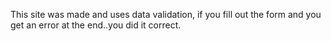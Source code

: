 This site was made and uses data validation, if you fill out the form and you get an error at the end..you did it correct.
